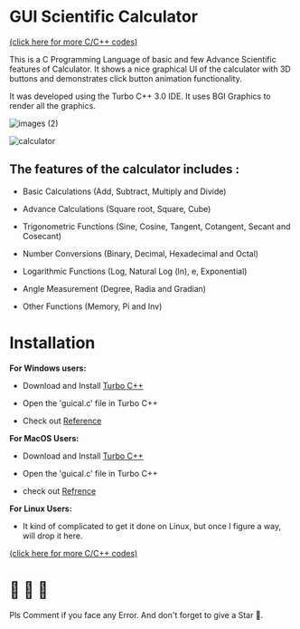 # GUI Scientific Calculator 
<a href="https://github.com/The-Young-Programmer/C-CPP-Programming-Project/">(click here for more C/C++ codes)</a>


This is a C Programming Language of basic and few Advance Scientific features of Calculator. 
It shows a nice graphical UI of the calculator with 3D buttons and demonstrates click button animation functionality.

It was developed using the Turbo C++ 3.0 IDE. 
It uses BGI Graphics to render all the graphics.






![images (2)](https://user-images.githubusercontent.com/79866006/171078196-0affdf6b-97c3-48db-bab1-784c7d528b12.jpeg)







![calculator](https://user-images.githubusercontent.com/79866006/171078232-b472673e-51d4-4f0e-b993-71e2c56fab7b.png)












## The features of the calculator includes :

* Basic Calculations (Add, Subtract, Multiply and Divide)

* Advance Calculations (Square root, Square, Cube)

* Trigonometric Functions (Sine, Cosine, Tangent, Cotangent, Secant and Cosecant)

* Number Conversions (Binary, Decimal, Hexadecimal and Octal)

* Logarithmic Functions (Log, Natural Log (ln), e, Exponential)

* Angle Measurement (Degree, Radia and Gradian)

* Other Functions (Memory, Pi and Inv)



# Installation 

**For Windows users:**

* Download and Install <a href="https://www.google.com/amp/s/errorsea.com/download-and-install-turbo-c-for-windows-11/amp/" target="_blank">Turbo C++ </a>

* Open the ‛guical.c‛ file in Turbo C++

* Check out <a href="https://www.google.com/amp/s/notesformsc.org/compile-program-turbo-c/%3famphttps://www.google.com/amp/s/notesformsc.org/compile-program-turbo-c/%3famp" target="_blank">Reference </a>


**For MacOS Users:**

* Download and Install <a href="https://www.google.com/amp/s/www.geeksforgeeks.org/how-to-install-turbo-cpp-on-macos/amp/https://www.google.com/amp/s/www.geeksforgeeks.org/how-to-install-turbo-cpp-on-macos/amp/" target="_blank"> Turbo C++ </a>

* Open the ‛guical.c‛ file in Turbo C++

* check out <a href="https://codingee.com/download-and-run-turbo-c-on-mac-os/" target="_blank"> Refrence</a>


**For Linux Users:**

* It kind of complicated to get it done on Linux, but once I figure a way, will drop it here. 

<a href="https://github.com/The-Young-Programmer/C-CPP-Programming-Project/">(click here for more C/C++ codes)</a>


# 🌟 🌟 🌟 
Pls Comment if you face any Error. 
And don't forget to give a Star 🌟. 



